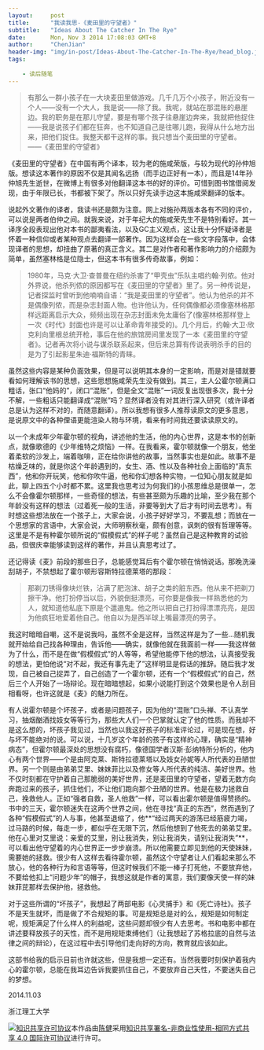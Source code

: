 ```yaml
---
layout:     post
title:      "我读我思-《麦田里的守望者》"
subtitle:   "Ideas About The Catcher In The Rye"
date:       Mon, Nov 3 2014 17:08:03 GMT+8
author:     "ChenJian"
header-img: "img/in-post/Ideas-About-The-Catcher-In-The-Rye/head_blog.jpg"
tags:
    
    - 读后随笔
---
```


> 有那么一群小孩子在一大块麦田里做游戏。几千几万个小孩子，附近没有一个人——没有一个大人，我是说——除了我。我呢，就站在那混账的悬崖边。我的职务是在那儿守望，要是有哪个孩子往悬崖边奔来，我就把他捉住——我是说孩子们都在狂奔，也不知道自己是往哪儿跑，我得从什么地方出来，把他们捉住。我整天都干这样的事。我只想当个麦田里的守望者。
> ——《麦田里的守望者》

《麦田里的守望者》在中国有两个译本，较为老的施咸荣版，与较为现代的孙仲旭版。想读这本著作的原因不仅是其闻名远扬（而手边正好有一本），而且是14年孙仲旭先生逝世，在微博上有很多对他翻译这本书的好的评价。可惜到图书馆借阅发现，由于年限已长，书都被下架了。所以只好先读手边这本施咸荣翻译的版本。

说起外文著作的译者，我读书还是颇为注意。网上对施孙两版本各有不同的评价，可以说是两者伯仲之间。就我来说，对于年纪大的施咸荣先生不是特别看好。其一译序全段表现出他对本书的鄙夷看法，以及GC主义观点，这让我十分怀疑译者是怀着一种信仰或者某种观点去翻译一部著作。因为这样会在一些文字段落中，会体现译者的思想，却扭曲了原著的真正含义。其二是对作者和著作影响力的介绍颇为简单，虽然塞林格是位隐士，但这本书有很多传奇故事，例如：

> 1980年，马克·大卫·查普曼在纽约杀害了“甲壳虫”乐队主唱约翰·列侬。他对外界说，他杀列侬的原因都写在《麦田里的守望者》里了。另一种传说是，记者探监时曾听到他喃喃自语：“我是麦田里的守望者”。他认为他杀的并不是偶像列侬，而是杂志封面人物。也许他认为，任何偶像都必须像塞林格那样远距离启示大众，频频出现在杂志封面未免太庸俗了(像塞林格那样登上一次《时代》封面也许是可以让革命青年接受的)。几个月后，约翰·大卫·欣克利向里根总统开枪，事后在他的旅馆房间里发现了一本《麦田里的守望者》。记者再次将小说与谋杀联系起来，但后来总算有传说表明杀手的目的是为了引起影星朱迪·福斯特的青睐。

虽然这些内容是某种负面效果，但是可以说明其本身的一定影响，而是对是错就要看如何理解该书的思想，这些思想施咸荣先生没有做到。其三，主人公霍尔顿满口粗话，张口“他妈的”，闭口“混账”，但是全文“混账”一词反复出现很多次，我十分不解，一些粗话只能翻译成“混账”吗？显然译者没有对其进行深入研究（或许译者总是认为这样不对的，而随意翻译）。所以我想有很多人推荐读原文的更多意思，是说原文中的各种俚语更能渲染人物与环境，看来有时间我还要读读原文的。

以一个未成年少年霍尔顿的视角，讲述他的生活，他的内心世界，这是本书的创新点，就像歌德的《少年维特之烦恼》一样。在我看来，霍尔顿就像一个朋友，他坐着柔软的沙发上，端着咖啡，正在给你讲他的故事，当然事实也是如此。故事不是枯燥乏味的，就是你这个年龄遇到的，女生、酒、性以及各种社会上面临的“真东西”，他和你开玩笑，他和你吹牛逼，他和你幻想各种实物，一位知心朋友就是如此，聊上四五个小时都不累。这里我也思考过为何我们的小孩思维总是很单一，怎么不会像霍尔顿那样，一些奇怪的想法，有些甚至颇为乐趣的比喻，至少我在那个年龄没有这样的想法（过着死一般的生活，非要等到大了后才有时间去思考）。有时想这些想法放在一个孩子上，大家会说，小孩子好好学习，不要乱想；而放在一个思想家的言语中，大家会说，大师明察秋毫，颇有创意，讽刺的很有哲理等等。这里是不是有种霍尔顿所说的“假模假式”的样子呢？虽然自己是这种教育的试验品，但很庆幸能够读到这样的著作，并且认真思考过了。

还记得读《麦》前段的那些日子，总能感觉耳后有个霍尔顿在悄悄说话。那晚洗澡刮胡子，不禁想起了霍尔顿形容斯特拉德莱塔的那段：

> 那剃刀锈得像块烂铁，沾满了肥泡沫、胡子之类的脏东西。他从来不把剃刀擦干净。他打扮停当以后，外貌倒挺漂亮，可你要是像我一样熟悉他的为人，就知道他私底下原是个邋遢鬼。他之所以把自己打扮得漂漂亮亮，是因为他疯狂地爱着他自己。他自以为是西半球上嘴最漂亮的男子。

我这时暗暗自嘲，这不是说我吗，虽然不全是这样，当然这样是为了一些...随机我就开始给自己找各种理由，告诉他——确实，就像他就在我面前一样——我这样做为了什么，而不是在做“假模假式”的人等等，希望他能停下他的想法，认真接受我的想法，更怕他说“对不起，我还有事先走了”这样明显是假话的推辞。随后我才发现，自己被自己捉弄了，自己创造了一个霍尔顿，还有一个“假模假式”的自己，然后三个人开始了一场辩论。现在暗暗想起，如果小说能打到这个效果也是令人刮目相看呀，也许这就是《麦》的魅力所在。

有人说霍尔顿是个坏孩子，或者是问题孩子，因为他的“混账”口头禅、不认真学习，抽烟酗酒找妓女等等行为，那些大人们一个巴掌就认定了他的性质。而我却不是这么想的，坏孩子我见过，当然也以我这好孩子的标准评论过，可是现在想，好与坏不能绝对的说。可以说，十几岁这个年龄的孩子有这样的心理，确实是“精神病态”，但霍尔顿最深处的思想没有腐朽，像德国学者汉斯·彭纳特所分析的，他内心有两个世界——个是由阿克莱、斯特拉德莱塔以及妓女孙妮等人所代表的丑陋世界。另一个则是由弟弟艾里、妹妹菲比以及修女等人所代表的纯洁、美好世界。他不仅时刻都在守护着自己那脆弱的美好世界，还是麦田里的守望者，望着无数方向奔跑过来的孩子，抓住他们，不让他们跑向那个丑陋的世界。他是在极力拯救自己，挽救他人。正如“强者自救，圣人他救”一样，可以看出霍尔顿是值得赞扬的。书中的三天，霍尔顿迷失在这两个世界之间，他在寻找“真正的东西”，然而遇到了各种“假模假式”的人与事，他甚至退缩了，他**“经过两天的游荡已经筋疲力竭，过马路的时候，每走一步，都似乎在无限下沉，然后他想到了他死去的弟弟艾里。他在心里对艾里说：亲爱的艾里，别让我消失，别让我消失，请别让我消失”**，可以看出他守望着的内心世界正一步步崩溃。所以他需要立即见到他的天使妹妹，需要她的拯救。很少有人这样去看待霍尔顿，虽然这个守望者让人们看起来那么不放心，他的各种行为和言语等等，但这时候我们不能一棒子打死他，不要放弃他，不要给他扣上“问题少年”的帽子，我想这就是作者的寓意，我们要像天使一样的妹妹菲芘那样去保护他，拯救他。

对于这些所谓的“坏孩子”，我想起了两部电影《心灵捕手》和《死亡诗社》。孩子不是天生就坏，而是做了不合规矩的事。可是规矩总是对的么，规矩是如何制定呢，规矩满足了什么样人的利益呢，这些问题却很少有人去思考。书和电影中都在讲述要释放孩子的天性，而不是用规矩束缚他们（让我想起了苏格拉底的自然与法律之间的辩论），在这过程中去引导他们走向好的方向，教育就应该如此。

这部书给我的启示目前也许就这些，但是我想一定还有。当然我要时刻保护着我内心的霍尔顿，总能在我耳边告诉我要抓住自己，不要放弃自己天性，不要迷失自己的梦想。

2014.11.03

浙江理工大学

<a rel="license" href="http://creativecommons.org/licenses/by-nc-sa/4.0/"><img alt="知识共享许可协议" style="border-width:0" src="https://i.creativecommons.org/l/by-nc-sa/4.0/88x31.png" /></a>本作品由<a xmlns:cc="http://creativecommons.org/ns#" href="https://o-my-chenjian.com/2014/11/03/Ideas-About-The-Catcher-in-the-Rye/" property="cc:attributionName" rel="cc:attributionURL">陈健</a>采用<a rel="license" href="http://creativecommons.org/licenses/by-nc-sa/4.0/">知识共享署名-非商业性使用-相同方式共享 4.0 国际许可协议</a>进行许可。
